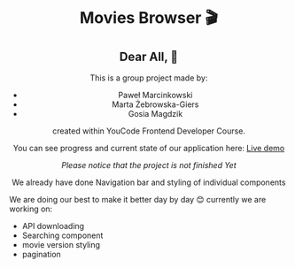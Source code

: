 <div align="center">

# Movies Browser 🎬

## Dear All, 🤗
This is a group project made by:
- Paweł Marcinkowski 
- Marta Żebrowska-Giers 
- Gosia Magdzik <br>

created within YouCode Frontend Developer Course.

You can see progress and current state of our application here:
[Live demo](https://marcinkpawel.github.io/movies-browser/)

*Please notice that the project is not finished Yet*

We already have done Navigation bar and styling of individual components

</div>

We are doing our best to make it better day by day 😊 currently we are working on:
- API downloading
- Searching component
- movie version styling
- pagination



